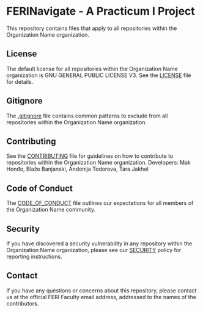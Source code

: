 # FERINavigate - A Practicum I Project

This repository contains files that apply to all repositories within the Organization Name organization.

## License

The default license for all repositories within the Organization Name organization is GNU GENERAL PUBLIC LICENSE V3. See the [LICENSE](./LICENSE) file for details.

## Gitignore

The [.gitignore](./.gitignore) file contains common patterns to exclude from all repositories within the Organization Name organization.

## Contributing

See the [CONTRIBUTING](./CONTRIBUTING.md) file for guidelines on how to contribute to repositories within the Organization Name organization.
Developers: Mak Honđo, Blaže Banjanski, Andonija Todorova, Tara Jakhel

## Code of Conduct

The [CODE_OF_CONDUCT](./CODE_OF_CONDUCT.md) file outlines our expectations for all members of the Organization Name community.

## Security

If you have discovered a security vulnerability in any repository within the Organization Name organization, please see our [SECURITY](./SECURITY.md) policy for reporting instructions.

## Contact

If you have any questions or concerns about this repository, please contact us at the official FERI Faculty email address, addressed to the names of the contributors.
